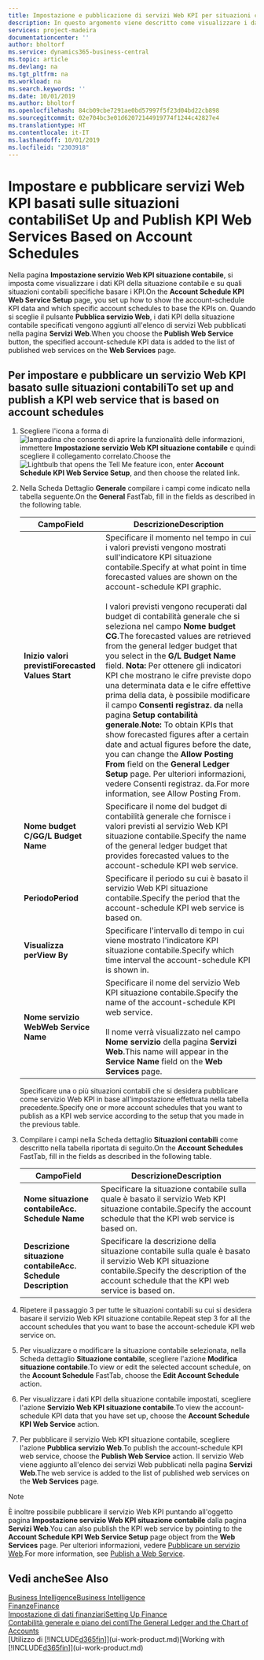 ```yaml
---
title: Impostazione e pubblicazione di servizi Web KPI per situazioni contabili | Microsoft Docs
description: In questo argomento viene descritto come visualizzare i dati KPI della situazione contabile in base alle situazioni contabili specifiche.
services: project-madeira
documentationcenter: ''
author: bholtorf
ms.service: dynamics365-business-central
ms.topic: article
ms.devlang: na
ms.tgt_pltfrm: na
ms.workload: na
ms.search.keywords: ''
ms.date: 10/01/2019
ms.author: bholtorf
ms.openlocfilehash: 84cb09cbe7291ae0bd57997f5f23d04bd22cb898
ms.sourcegitcommit: 02e704bc3e01d62072144919774f1244c42827e4
ms.translationtype: HT
ms.contentlocale: it-IT
ms.lasthandoff: 10/01/2019
ms.locfileid: "2303918"
---
```

# <a name="set-up-and-publish-kpi-web-services-based-on-account-schedules"></a><span data-ttu-id="25b71-103">Impostare e pubblicare servizi Web KPI basati sulle situazioni contabili</span><span class="sxs-lookup"><span data-stu-id="25b71-103">Set Up and Publish KPI Web Services Based on Account Schedules</span></span>
<span data-ttu-id="25b71-104">Nella pagina **Impostazione servizio Web KPI situazione contabile**, si imposta come visualizzare i dati KPI della situazione contabile e su quali situazioni contabili specifiche basare i KPI.</span><span class="sxs-lookup"><span data-stu-id="25b71-104">On the **Account Schedule KPI Web Service Setup** page, you set up how to show the account-schedule KPI data and which specific account schedules to base the KPIs on.</span></span> <span data-ttu-id="25b71-105">Quando si sceglie il pulsante **Pubblica servizio Web**, i dati KPI della situazione contabile specificati vengono aggiunti all'elenco di servizi Web pubblicati nella pagina **Servizi Web**.</span><span class="sxs-lookup"><span data-stu-id="25b71-105">When you choose the **Publish Web Service** button, the specified account-schedule KPI data is added to the list of published web services on the **Web Services** page.</span></span>  

## <a name="to-set-up-and-publish-a-kpi-web-service-that-is-based-on-account-schedules"></a><span data-ttu-id="25b71-106">Per impostare e pubblicare un servizio Web KPI basato sulle situazioni contabili</span><span class="sxs-lookup"><span data-stu-id="25b71-106">To set up and publish a KPI web service that is based on account schedules</span></span>  
1.  <span data-ttu-id="25b71-107">Scegliere l'icona a forma di ![lampadina che consente di aprire la funzionalità delle informazioni](media/ui-search/search_small.png "Informazioni sull'operazione che si desidera eseguire"), immettere **Impostazione servizio Web KPI situazione contabile** e quindi scegliere il collegamento correlato.</span><span class="sxs-lookup"><span data-stu-id="25b71-107">Choose the ![Lightbulb that opens the Tell Me feature](media/ui-search/search_small.png "Tell me what you want to do") icon, enter **Account Schedule KPI Web Service Setup**, and then choose the related link.</span></span>  
2.  <span data-ttu-id="25b71-108">Nella Scheda Dettaglio **Generale** compilare i campi come indicato nella tabella seguente.</span><span class="sxs-lookup"><span data-stu-id="25b71-108">On the **General** FastTab, fill in the fields as described in the following table.</span></span>  

    |<span data-ttu-id="25b71-109">Campo</span><span class="sxs-lookup"><span data-stu-id="25b71-109">Field</span></span>|<span data-ttu-id="25b71-110">Descrizione</span><span class="sxs-lookup"><span data-stu-id="25b71-110">Description</span></span>|  
    |---------------------------------|---------------------------------------|  
    |<span data-ttu-id="25b71-111">**Inizio valori previsti**</span><span class="sxs-lookup"><span data-stu-id="25b71-111">**Forecasted Values Start**</span></span>|<span data-ttu-id="25b71-112">Specificare il momento nel tempo in cui i valori previsti vengono mostrati sull'indicatore KPI situazione contabile.</span><span class="sxs-lookup"><span data-stu-id="25b71-112">Specify at what point in time forecasted values are shown on the account-schedule KPI graphic.</span></span><br /><br /> <span data-ttu-id="25b71-113">I valori previsti vengono recuperati dal budget di contabilità generale che si seleziona nel campo **Nome budget CG**.</span><span class="sxs-lookup"><span data-stu-id="25b71-113">The forecasted values are retrieved from the general ledger budget that you select in the **G/L Budget Name** field.</span></span> <span data-ttu-id="25b71-114">**Nota:**  Per ottenere gli indicatori KPI che mostrano le cifre previste dopo una determinata data e le cifre effettive prima della data, è possibile modificare il campo **Consenti registraz. da** nella pagina **Setup contabilità generale**.</span><span class="sxs-lookup"><span data-stu-id="25b71-114">**Note:**  To obtain KPIs that show forecasted figures after a certain date and actual figures before the date, you can change the **Allow Posting From** field on the **General Ledger Setup** page.</span></span> <span data-ttu-id="25b71-115">Per ulteriori informazioni, vedere Consenti registraz. da.</span><span class="sxs-lookup"><span data-stu-id="25b71-115">For more information, see Allow Posting From.</span></span>|  
    |<span data-ttu-id="25b71-116">**Nome budget C/G**</span><span class="sxs-lookup"><span data-stu-id="25b71-116">**G/L Budget Name**</span></span>|<span data-ttu-id="25b71-117">Specificare il nome del budget di contabilità generale che fornisce i valori previsti al servizio Web KPI situazione contabile.</span><span class="sxs-lookup"><span data-stu-id="25b71-117">Specify the name of the general ledger budget that provides forecasted values to the account-schedule KPI web service.</span></span>|  
    |<span data-ttu-id="25b71-118">**Periodo**</span><span class="sxs-lookup"><span data-stu-id="25b71-118">**Period**</span></span>|<span data-ttu-id="25b71-119">Specificare il periodo su cui è basato il servizio Web KPI situazione contabile.</span><span class="sxs-lookup"><span data-stu-id="25b71-119">Specify the period that the account-schedule KPI web service is based on.</span></span>|  
    |<span data-ttu-id="25b71-120">**Visualizza per**</span><span class="sxs-lookup"><span data-stu-id="25b71-120">**View By**</span></span>|<span data-ttu-id="25b71-121">Specificare l'intervallo di tempo in cui viene mostrato l'indicatore KPI situazione contabile.</span><span class="sxs-lookup"><span data-stu-id="25b71-121">Specify which time interval the account-schedule KPI is shown in.</span></span>|  
    |<span data-ttu-id="25b71-122">**Nome servizio Web**</span><span class="sxs-lookup"><span data-stu-id="25b71-122">**Web Service Name**</span></span>|<span data-ttu-id="25b71-123">Specificare il nome del servizio Web KPI situazione contabile.</span><span class="sxs-lookup"><span data-stu-id="25b71-123">Specify the name of the account-schedule KPI web service.</span></span><br /><br /> <span data-ttu-id="25b71-124">Il nome verrà visualizzato nel campo **Nome servizio** della pagina **Servizi Web**.</span><span class="sxs-lookup"><span data-stu-id="25b71-124">This name will appear in the **Service Name** field on the **Web Services** page.</span></span>|  

    <span data-ttu-id="25b71-125">Specificare una o più situazioni contabili che si desidera pubblicare come servizio Web KPI in base all'impostazione effettuata nella tabella precedente.</span><span class="sxs-lookup"><span data-stu-id="25b71-125">Specify one or more account schedules that you want to publish as a KPI web service according to the setup that you made in the previous table.</span></span>  

3.  <span data-ttu-id="25b71-126">Compilare i campi nella Scheda dettaglio **Situazioni contabili** come descritto nella tabella riportata di seguito.</span><span class="sxs-lookup"><span data-stu-id="25b71-126">On the **Account Schedules** FastTab, fill in the fields as described in the following table.</span></span>  

    |<span data-ttu-id="25b71-127">Campo</span><span class="sxs-lookup"><span data-stu-id="25b71-127">Field</span></span>|<span data-ttu-id="25b71-128">Descrizione</span><span class="sxs-lookup"><span data-stu-id="25b71-128">Description</span></span>|  
    |---------------------------------|---------------------------------------|  
    |<span data-ttu-id="25b71-129">**Nome situazione contabile**</span><span class="sxs-lookup"><span data-stu-id="25b71-129">**Acc. Schedule Name**</span></span>|<span data-ttu-id="25b71-130">Specificare la situazione contabile sulla quale è basato il servizio Web KPI situazione contabile.</span><span class="sxs-lookup"><span data-stu-id="25b71-130">Specify the account schedule that the KPI web service is based on.</span></span>|  
    |<span data-ttu-id="25b71-131">**Descrizione situazione contabile**</span><span class="sxs-lookup"><span data-stu-id="25b71-131">**Acc. Schedule Description**</span></span>|<span data-ttu-id="25b71-132">Specificare la descrizione della situazione contabile sulla quale è basato il servizio Web KPI situazione contabile.</span><span class="sxs-lookup"><span data-stu-id="25b71-132">Specify the description of the account schedule that the KPI web service is based on.</span></span>|  

4.  <span data-ttu-id="25b71-133">Ripetere il passaggio 3 per tutte le situazioni contabili su cui si desidera basare il servizio Web KPI situazione contabile.</span><span class="sxs-lookup"><span data-stu-id="25b71-133">Repeat step 3 for all the account schedules that you want to base the account-schedule KPI web service on.</span></span>  
5.  <span data-ttu-id="25b71-134">Per visualizzare o modificare la situazione contabile selezionata, nella Scheda dettaglio **Situazione contabile**, scegliere l'azione **Modifica situazione contabile**.</span><span class="sxs-lookup"><span data-stu-id="25b71-134">To view or edit the selected account schedule, on the **Account Schedule** FastTab, choose the **Edit Account Schedule** action.</span></span>  
6.  <span data-ttu-id="25b71-135">Per visualizzare i dati KPI della situazione contabile impostati, scegliere l'azione **Servizio Web KPI situazione contabile**.</span><span class="sxs-lookup"><span data-stu-id="25b71-135">To view the account-schedule KPI data that you have set up, choose the **Account Schedule KPI Web Service** action.</span></span>  
7.  <span data-ttu-id="25b71-136">Per pubblicare il servizio Web KPI situazione contabile, scegliere l'azione **Pubblica servizio Web**.</span><span class="sxs-lookup"><span data-stu-id="25b71-136">To publish the account-schedule KPI web service, choose the **Publish Web Service** action.</span></span> <span data-ttu-id="25b71-137">Il servizio Web viene aggiunto all'elenco dei servizi Web pubblicati nella pagina **Servizi Web**.</span><span class="sxs-lookup"><span data-stu-id="25b71-137">The web service is added to the list of published web services on the **Web Services** page.</span></span>  

> [!NOTE]  
>  <span data-ttu-id="25b71-138">È inoltre possibile pubblicare il servizio Web KPI puntando all'oggetto pagina **Impostazione servizio Web KPI situazione contabile** dalla pagina **Servizi Web**.</span><span class="sxs-lookup"><span data-stu-id="25b71-138">You can also publish the KPI web service by pointing to the **Account Schedule KPI Web Service Setup** page object from the **Web Services** page.</span></span> <span data-ttu-id="25b71-139">Per ulteriori informazioni, vedere [Pubblicare un servizio Web](across-how-publish-web-service.md).</span><span class="sxs-lookup"><span data-stu-id="25b71-139">For more information, see [Publish a Web Service](across-how-publish-web-service.md).</span></span>  

## <a name="see-also"></a><span data-ttu-id="25b71-140">Vedi anche</span><span class="sxs-lookup"><span data-stu-id="25b71-140">See Also</span></span>  
[<span data-ttu-id="25b71-141">Business Intelligence</span><span class="sxs-lookup"><span data-stu-id="25b71-141">Business Intelligence</span></span>](bi.md)  
[<span data-ttu-id="25b71-142">Finanze</span><span class="sxs-lookup"><span data-stu-id="25b71-142">Finance</span></span>](finance.md)  
[<span data-ttu-id="25b71-143">Impostazione di dati finanziari</span><span class="sxs-lookup"><span data-stu-id="25b71-143">Setting Up Finance</span></span>](finance-setup-finance.md)  
[<span data-ttu-id="25b71-144">Contabilità generale e piano dei conti</span><span class="sxs-lookup"><span data-stu-id="25b71-144">The General Ledger and the Chart of Accounts</span></span>](finance-general-ledger.md)  
<span data-ttu-id="25b71-145">[Utilizzo di [!INCLUDE[d365fin](includes/d365fin_md.md)]](ui-work-product.md)</span><span class="sxs-lookup"><span data-stu-id="25b71-145">[Working with [!INCLUDE[d365fin](includes/d365fin_md.md)]](ui-work-product.md)</span></span>
